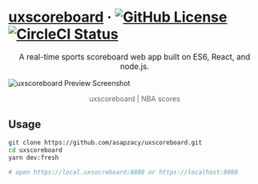 # [uxscoreboard](https://old.uxscoreboard.com) &middot; [![GitHub License](https://img.shields.io/badge/license-MIT-blue.svg?style=flat-square)](https://github.com/asapzacy/uxscoreboard/blob/master/LICENSE) [![CircleCI Status](https://img.shields.io/circleci/project/github/asapzacy/uxscoreboard.svg?style=flat-square&label=circleci)](https://circleci.com/gh/asapzacy/uxscoreboard)

<p style="text-align:center;font-size:110%">A real-time sports scoreboard web app built on ES6, React, and node.js.</p>

![uxscoreboard Preview Screenshot](https://zac.codes/assets/img/projects/uxscoreboard_preview-xlarge.jpg)

<center style="text-align:center;opacity:0.66">uxscoreboard | NBA scores</center>

## Usage

```sh
git clone https://github.com/asapzacy/uxscoreboard.git
cd uxscoreboard
yarn dev:fresh

# open https://local.uxsocreboard:8888 or https://localhost:8888
```
